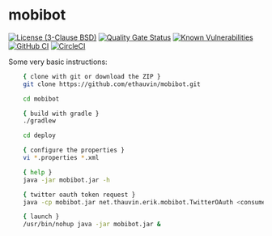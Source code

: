 # mobibot

[![License (3-Clause BSD)](https://img.shields.io/badge/license-BSD%203--Clause-blue.svg)](https://opensource.org/licenses/BSD-3-Clause) [![Quality Gate Status](https://sonarcloud.io/api/project_badges/measure?project=ethauvin_mobibot&metric=alert_status)](https://sonarcloud.io/summary/new_code?id=ethauvin_mobibot)
 [![Known Vulnerabilities](https://snyk.io/test/github/ethauvin/mobibot/badge.svg?targetFile=build.gradle)](https://snyk.io/test/github/ethauvin/mobibot?targetFile=build.gradle) [![GitHub CI](https://github.com/ethauvin/mobibot/actions/workflows/gradle.yml/badge.svg)](https://github.com/ethauvin/mobibot/actions/workflows/gradle.yml) [![CircleCI](https://circleci.com/gh/ethauvin/mobibot/tree/master.svg?style=shield)](https://circleci.com/gh/ethauvin/mobibot/tree/master)

Some very basic instructions:

```sh
    { clone with git or download the ZIP }
    git clone https://github.com/ethauvin/mobibot.git

    cd mobibot

    { build with gradle }
    ./gradlew

    cd deploy

    { configure the properties }
    vi *.properties *.xml

    { help }
    java -jar mobibot.jar -h

    { twitter oauth token request }
    java -cp mobibot.jar net.thauvin.erik.mobibot.TwitterOAuth <consumerKey> <consumerSecret>

    { launch }
    /usr/bin/nohup java -jar mobibot.jar &
```
